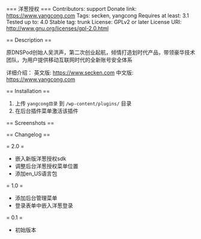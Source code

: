 === 洋葱授权 ===
Contributors: support
Donate link: https://www.yangcong.com
Tags: secken, yangcong
Requires at least: 3.1
Tested up to: 4.0
Stable tag: trunk
License: GPLv2 or later
License URI: http://www.gnu.org/licenses/gpl-2.0.html

== Description ==

原DNSPod创始人吴洪声，第二次创业起航，倾情打造划时代产品，带领豪华技术团队，为用户提供移动互联网时代的全新账号安全体系

详细介绍：
英文版: https://www.secken.com
中文版: https://www.yangcong.com

== Installation ==

1. 上传 `yangcong目录` 到 `/wp-content/plugins/` 目录
2. 在后台插件菜单激活该插件


== Screenshots ==


== Changelog ==

= 2.0 =
* 嵌入新版洋葱授权sdk
* 调整后台洋葱授权菜单位置
* 添加en_US语言包

= 1.0 =
* 添加后台管理菜单
* 登录表单中嵌入洋葱登录

= 0.1 =
* 初始版本
